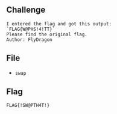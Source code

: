 ## Challenge
```
I entered the flag and got this output:  
`FLAG{W@PHS!4!TT}`  
Please find the original flag.  
Author: FlyDragon
```
## File
- `swap`
## Flag
```
FLAG{!SW@PTH4T!}
```
